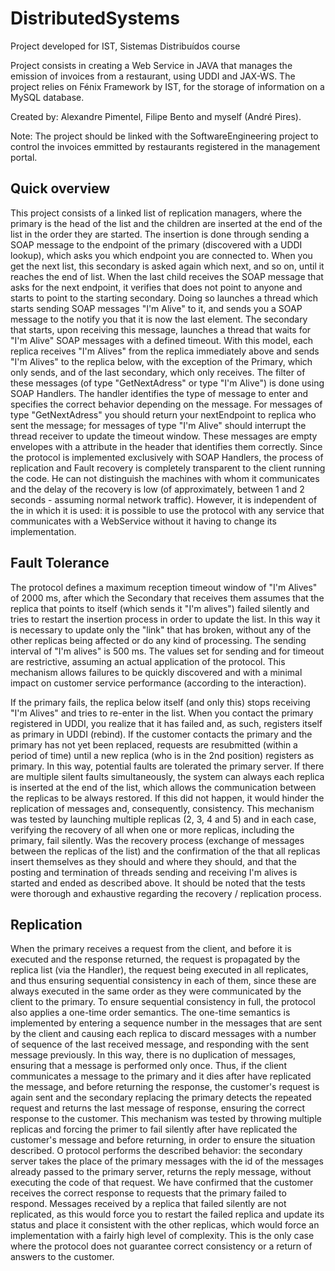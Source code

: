 # DistributedSystems

Project developed for IST, Sistemas Distribuídos course

Project consists in creating a Web Service in JAVA that manages the emission of invoices from a restaurant, using UDDI and JAX-WS. 
The project relies on Fénix Framework by IST, for the storage of information on a MySQL database.

Created by: Alexandre Pimentel, Filipe Bento and myself (André Pires).

Note: The project should be linked with the SoftwareEngineering project to control the invoices emmitted by restaurants registered in the management portal.

## Quick overview
This project consists of a linked list of replication managers, where the primary is the head of the list and
the children are inserted at the end of the list in the order they are started. The insertion is done through
sending a SOAP message to the endpoint of the primary (discovered with a UDDI lookup), which
asks you which endpoint you are connected to. When you get the next
list, this secondary is asked again which next, and so on, until it reaches the
end of list.
When the last child receives the SOAP message that asks for the next endpoint, it verifies that
does not point to anyone and starts to point to the starting secondary. Doing so launches a thread
which starts sending SOAP messages "I'm Alive" to it, and sends you a SOAP message to the
notify you that it is now the last element. The secondary that starts, upon receiving this message, launches
a thread that waits for "I'm Alive" SOAP messages with a defined timeout.
With this model, each replica receives "I'm Alives" from the replica immediately above and
sends "I'm Alives" to the replica below, with the exception of the Primary, which only sends, and
of the last secondary, which only receives.
The filter of these messages (of type "GetNextAdress" or type "I'm Alive") is done using SOAP
Handlers. The handler identifies the type of message to enter and specifies the correct behavior
depending on the message. For messages of type "GetNextAdress" you should return your nextEndpoint to
replica who sent the message; for messages of type "I'm Alive" should interrupt the thread
receiver to update the timeout window. These messages are empty envelopes with a
attribute in the header that identifies them correctly.
Since the protocol is implemented exclusively with SOAP Handlers, the process of replication and
Fault recovery is completely transparent to the client running the code. He can not
distinguish the machines with whom it communicates and the delay of the recovery is low (of approximately,
between 1 and 2 seconds - assuming normal network traffic). However, it is independent of the
in which it is used: it is possible to use the protocol with any service that communicates with a
WebService without it having to change its implementation.

## Fault Tolerance
The protocol defines a maximum reception timeout window of "I'm Alives" of 2000 ms, after which the
Secondary that receives them assumes that the replica that points to itself (which sends it "I'm alives") failed
silently and tries to restart the insertion process in order to update the list. In this way it is
necessary to update only the "link" that has broken, without any of the other replicas being affected
or do any kind of processing. The sending interval of "I'm alives" is 500 ms.
The values set for sending and for timeout are restrictive, assuming an actual application of the
protocol.
This mechanism allows failures to be quickly discovered and
with a minimal impact on customer service performance (according to the
interaction).

If the primary fails, the replica below itself (and only this) stops receiving "I'm Alives" and tries to
re-enter in the list. When you contact the primary registered in UDDI, you realize that it has failed and, as such,
registers itself as primary in UDDI (rebind). If the customer contacts the primary and the primary has not yet
been replaced, requests are resubmitted (within a period of time) until a new replica
(who is in the 2nd position) registers as primary. In this way, potential faults are tolerated
the primary server.
If there are multiple silent faults simultaneously, the system can always
each replica is inserted at the end of the list, which allows the communication between the replicas to be always
restored. If this did not happen, it would hinder the replication of messages and, consequently,
consistency.
This mechanism was tested by launching multiple replicas (2, 3, 4 and 5) and in each case, verifying the
recovery of all when one or more replicas, including the primary, fail silently. Was
the recovery process (exchange of messages between the replicas of the list) and the confirmation of the
that all replicas insert themselves as they should and where they should, and that the posting and termination of threads
sending and receiving I'm alives is started and ended as described above. It should be noted that the tests
were thorough and exhaustive regarding the recovery / replication process.

## Replication
When the primary receives a request from the client, and before it is executed and the response returned, the
request is propagated by the replica list (via the Handler), the request being executed in all
replicates, and thus ensuring sequential consistency in each of them, since these are
always executed in the same order as they were communicated by the client to the primary.
To ensure sequential consistency in full, the protocol also applies a
one-time order semantics.
The one-time semantics is implemented by entering a sequence number in the messages
that are sent by the client and causing each replica to discard messages with a number of
sequence of the last received message, and responding with the sent message
previously. In this way, there is no duplication of messages, ensuring that a message is
performed only once. Thus, if the client communicates a message to the primary and it dies after
have replicated the message, and before returning the response, the customer's request is again sent
and the secondary replacing the primary detects the repeated request and returns the last message of
response, ensuring the correct response to the customer.
This mechanism was tested by throwing multiple replicas and forcing the primer to fail silently after
have replicated the customer's message and before returning, in order to ensure the situation described. O
protocol performs the described behavior: the secondary server takes the place of the primary
messages with the id of the messages already passed to the primary server, returns the
reply message, without executing the code of that request. We have confirmed that the customer
receives the correct response to requests that the primary failed to respond.
Messages received by a replica that failed silently are not replicated, as this
would force you to restart the failed replica and update its status and place it consistent with the
other replicas, which would force an implementation with a fairly high level of complexity.
This is the only case where the protocol does not guarantee correct consistency or a return of
answers to the customer.
